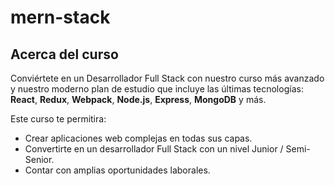 # mern-stack

## Acerca del curso

Conviértete en un Desarrollador Full Stack con nuestro curso más avanzado y nuestro moderno plan de estudio que incluye las últimas tecnologías: **React**, **Redux**, **Webpack**, **Node.js**, **Express**, **MongoDB** y más.

Este curso te permitira:

* Crear aplicaciones web complejas en todas sus capas.
* Convertirte en un desarrollador Full Stack con un nivel Junior / Semi-Senior.
* Contar con amplias oportunidades laborales.
